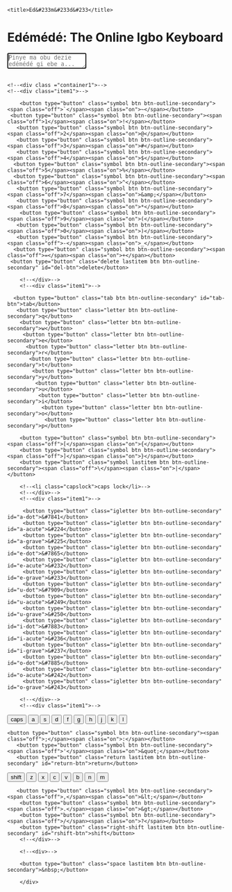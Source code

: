 <!DOCTYPE html">
<head>
    <meta http-equiv="Content-Type" content="text/html; charset=UTF-8" />
     <meta name="viewport" content="width=device-width, initial-scale=1.0">
	 	<link rel="stylesheet" href="https://stackpath.bootstrapcdn.com/bootstrap/4.3.1/css/bootstrap.min.css" integrity="sha384-ggOyR0iXCbMQv3Xipma34MD+dH/1fQ784/j6cY/iJTQUOhcWr7x9JvoRxT2MZw1T" crossorigin="anonymous">
	<link rel="stylesheet" type="text/css" href="css/style_new.css" />
	
	<title>Ed&#233m&#233d&#233</title>	
</head>
<body>

<div class="wrapper">
  <h1>Ed&#233m&#233d&#233: The Online Igbo Keyboard</h1>
  <textarea name="the-textarea" id="write" placeholder="Pinye ma obu dezie ed&#233m&#233d&#233 gi ebe a...&#10;Type or edit your work here..."autofocus></textarea>
  <!--<div id="the-count">
    <span id="current">0</span>
    <span id="maximum">/ 300</span>
  </div>-->
</div>
      <!--Body content-->
&nbsp;
<div class="wrapperKey">
<div class = "row" id ="keyboard">

	<!--<div class ="container1">-->
	<!--<div class="item1">-->

        <button type="button" class="symbol btn btn-outline-secondary"><span class="off">`</span><span class="on">~</span></button>
     <button type="button" class="symbol btn btn-outline-secondary"><span class="off">1</span><span class="on">!</span></button>
       <button type="button" class="symbol btn btn-outline-secondary"><span class="off">2</span><span class="on">@</span></button>
       <button type="button" class="symbol btn btn-outline-secondary"><span class="off">3</span><span class="on">#</span></button>
       <button type="button" class="symbol btn btn-outline-secondary"><span class="off">4</span><span class="on">$</span></button>
      <button type="button" class="symbol btn btn-outline-secondary"><span class="off">5</span><span class="on">%</span></button>
      <button type="button" class="symbol btn btn-outline-secondary"><span class="off">6</span><span class="on">^</span></button>
       <button type="button" class="symbol btn btn-outline-secondary"><span class="off">7</span><span class="on">&amp;</span></button>
       <button type="button" class="symbol btn btn-outline-secondary"><span class="off">8</span><span class="on">*</span></button>
        <button type="button" class="symbol btn btn-outline-secondary"><span class="off">9</span><span class="on">(</span></button>
       <button type="button" class="symbol btn btn-outline-secondary"><span class="off">0</span><span class="on">)</span></button>
       <button type="button" class="symbol btn btn-outline-secondary"><span class="off">-</span><span class="on">_</span></button>
      <button type="button" class="symbol btn btn-outline-secondary"><span class="off">=</span><span class="on">+</span></button>
     <button type="button" class="delete lastitem btn btn-outline-secondary" id="del-btn">delete</button>
</div>

		<!--</div>-->
		<!--<div class="item1">-->
<div class="row" id="keyboard">

      <button type="button" class="tab btn btn-outline-secondary" id="tab-btn">tab</button>
       <button type="button" class="letter btn btn-outline-secondary">q</button>
	    <button type="button" class="letter btn btn-outline-secondary">w</button>
		 <button type="button" class="letter btn btn-outline-secondary">e</button>
		  <button type="button" class="letter btn btn-outline-secondary">r</button>
		   <button type="button" class="letter btn btn-outline-secondary">t</button>
		    <button type="button" class="letter btn btn-outline-secondary">y</button>
			 <button type="button" class="letter btn btn-outline-secondary">u</button>
			  <button type="button" class="letter btn btn-outline-secondary">i</button>
			   <button type="button" class="letter btn btn-outline-secondary">o</button>
			    <button type="button" class="letter btn btn-outline-secondary">p</button>
       
        <button type="button" class="symbol btn btn-outline-secondary"><span class="off">[</span><span class="on">{</span></button>
        <button type="button" class="symbol btn btn-outline-secondary"><span class="off">]</span><span class="on">}</span></button>
        <button type="button" class="symbol lastitem btn btn-outline-secondary"><span class="off">\</span><span class="on">|</span></button>
		
        <!--<li class="capslock">caps lock</li>-->
		<!--</div>-->
		<!--<div class="item1">-->
		
</div>
<div class="row" id="keyboard">

		 <button type="button" class="igletter btn btn-outline-secondary" id="a-dot">&#7841</button>
		 <button type="button" class="igletter btn btn-outline-secondary" id="a-acute">&#224</button>
		 <button type="button" class="igletter btn btn-outline-secondary" id="a-grave">&#225</button>
		 <button type="button" class="igletter btn btn-outline-secondary" id="e-dot">&#7865</button>
		 <button type="button" class="igletter btn btn-outline-secondary" id="e-acute">&#232</button>
		 <button type="button" class="igletter btn btn-outline-secondary" id="e-grave">&#233</button>
		 <button type="button" class="igletter btn btn-outline-secondary" id="u-dot">&#7909</button>
		 <button type="button" class="igletter btn btn-outline-secondary" id="u-acute">&#249</button>
		 <button type="button" class="igletter btn btn-outline-secondary" id="u-grave">&#250</button>
		 <button type="button" class="igletter btn btn-outline-secondary" id="i-dot">&#7883</button>
		 <button type="button" class="igletter btn btn-outline-secondary" id="i-acute">&#236</button>
		 <button type="button" class="igletter btn btn-outline-secondary" id="i-grave">&#237</button>
		 <button type="button" class="igletter btn btn-outline-secondary" id="o-dot">&#7885</button>
		 <button type="button" class="igletter btn btn-outline-secondary" id="o-acute">&#242</button>
		 <button type="button" class="igletter btn btn-outline-secondary" id="o-grave">&#243</button>
		 
		<!--</div>-->
		<!--<div class="item1">-->
		
</div>
<div class="row" id="keyboard">
		 <button type="button" class="capslock btn btn-outline-secondary" id="caps-btn">caps</button>
		<button type="button" class="letter btn btn-outline-secondary">a</button>
		<button type="button" class="letter btn btn-outline-secondary">s</button>
		<button type="button" class="letter btn btn-outline-secondary">d</button>
		<button type="button" class="letter btn btn-outline-secondary">f</button>
		<button type="button" class="letter btn btn-outline-secondary">g</button>
		<button type="button" class="letter btn btn-outline-secondary">h</button>
		<button type="button" class="letter btn btn-outline-secondary">j</button>
		<button type="button" class="letter btn btn-outline-secondary">k</button>
		<button type="button" class="letter btn btn-outline-secondary">l</button>
      
    <button type="button" class="symbol btn btn-outline-secondary"><span class="off">;</span><span class="on">:</span></button>
       <button type="button" class="symbol btn btn-outline-secondary"><span class="off">'</span><span class="on">&quot;</span></button>
       <button type="button" class="return lastitem btn btn-outline-secondary" id="return-btn">return</button>
</div>
<div class="row" id="keyboard">
		<button type="button" class="left-shift btn btn-outline-secondary" id="shift-btn">shift</button>
        <button type="button" class="letter btn btn-outline-secondary">z</button>
		<button type="button" class="letter btn btn-outline-secondary">x</button>
		<button type="button" class="letter btn btn-outline-secondary">c</button>
		<button type="button" class="letter btn btn-outline-secondary">v</button>
		<button type="button" class="letter btn btn-outline-secondary">b</button>
		<button type="button" class="letter btn btn-outline-secondary">n</button>
		<button type="button" class="letter btn btn-outline-secondary">m</button>
       
       <button type="button" class="symbol btn btn-outline-secondary"><span class="off">,</span><span class="on">&lt;</span></button>
        <button type="button" class="symbol btn btn-outline-secondary"><span class="off">.</span><span class="on">&gt;</span></button>
        <button type="button" class="symbol btn btn-outline-secondary"><span class="off">/</span><span class="on">?</span></button>
        <button type="button" class="right-shift lastitem btn btn-outline-secondary" id="rshift-btn">shift</button>
		<!--</div>-->

		<!--<div>-->
		
</div>
<div class="row" id="keyboard">

        <button type="button" class="space lastitem btn btn-outline-secondary">&nbsp;</button>
		
</div>
		<!--</div>-->
		
		</div>
		
    

<!--</div>
</div>-->

   
  


<script type="text/javascript" src="https://ajax.googleapis.com/ajax/libs/jquery/1.3.2/jquery.min.js"></script>
<script type="text/javascript" src="js/keyboard1.js"></script>
<script src="https://code.jquery.com/jquery-3.3.1.slim.min.js" integrity="sha384-q8i/X+965DzO0rT7abK41JStQIAqVgRVzpbzo5smXKp4YfRvH+8abtTE1Pi6jizo" crossorigin="anonymous"></script>
</body>
</html>
